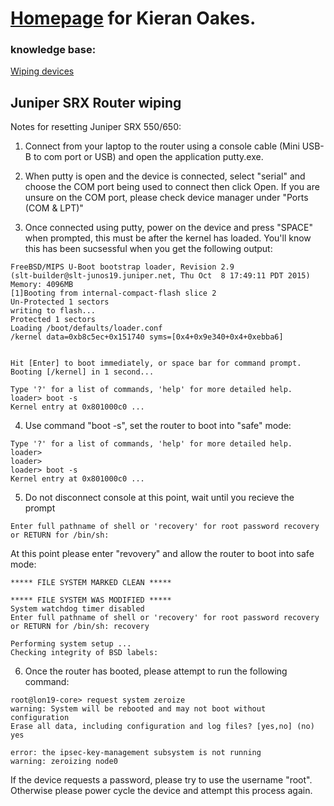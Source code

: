# [Homepage](https://kioakes.github.io/) for Kieran Oakes.
### knowledge base:
[Wiping devices](https://kioakes.github.io/wiping-devices.html)

## Juniper SRX Router wiping

Notes for resetting Juniper SRX 550/650:

1)	Connect from your laptop to the router using a console cable (Mini USB-B to com port or USB) and open the application putty.exe.

2)	When putty is open and the device is connected, select "serial" and choose the COM port being used to connect then click Open. If you are unsure on the COM port, please check device manager under "Ports (COM & LPT)"

3)	Once connected using putty, power on the device and press "SPACE" when prompted, this must be after the kernel has loaded. You'll know this has been sucsessful when you get the following output:
```
FreeBSD/MIPS U-Boot bootstrap loader, Revision 2.9
(slt-builder@slt-junos19.juniper.net, Thu Oct  8 17:49:11 PDT 2015)
Memory: 4096MB
[1]Booting from internal-compact-flash slice 2
Un-Protected 1 sectors
writing to flash...
Protected 1 sectors
Loading /boot/defaults/loader.conf
/kernel data=0xb8c5ec+0x151740 syms=[0x4+0x9e340+0x4+0xebba6]


Hit [Enter] to boot immediately, or space bar for command prompt.
Booting [/kernel] in 1 second...

Type '?' for a list of commands, 'help' for more detailed help.
loader> boot -s
Kernel entry at 0x801000c0 ...
```

4)	Use command "boot -s", set the router to boot into "safe" mode:
```
Type '?' for a list of commands, 'help' for more detailed help.
loader>
loader>
loader> boot -s
Kernel entry at 0x801000c0 ...
```

5)	Do not disconnect console at this point, wait until you recieve the prompt
```
Enter full pathname of shell or 'recovery' for root password recovery or RETURN for /bin/sh:
```
At this point please enter "revovery" and allow the router to boot into safe mode:
```
***** FILE SYSTEM MARKED CLEAN *****

***** FILE SYSTEM WAS MODIFIED *****
System watchdog timer disabled
Enter full pathname of shell or 'recovery' for root password recovery or RETURN for /bin/sh: recovery

Performing system setup ...
Checking integrity of BSD labels:
```

6.	Once the router has booted, please attempt to run the following command:
```
root@lon19-core> request system zeroize
warning: System will be rebooted and may not boot without configuration
Erase all data, including configuration and log files? [yes,no] (no) yes

error: the ipsec-key-management subsystem is not running
warning: zeroizing node0
```
If the device requests a password, please try to use the username "root". Otherwise please power cycle the device and attempt this process again.
